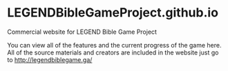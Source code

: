 # LEGENDBibleGameProject.github.io
Commercial website for LEGEND Bible Game Project

You can view all of the features and the current progress of the game here.
All of the source materials and creators are included in the website just go to http://legendbiblegame.ga/
